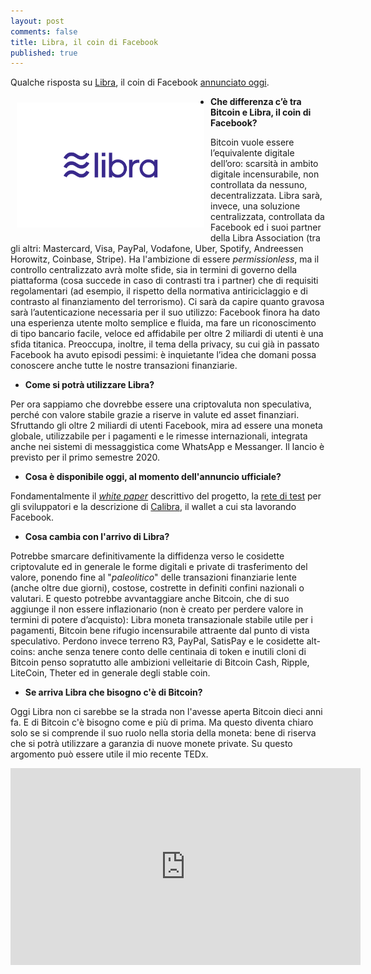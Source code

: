 ```yaml
---
layout: post
comments: false
title: Libra, il coin di Facebook
published: true
---
```


Qualche risposta su [Libra](https://libra.org), il coin di Facebook [annunciato oggi](https://libra.org/en-US/wp-content/uploads/sites/23/2019/06/IntroducingLibra_en_US.pdf).

<img src="/images/2019-06-18-libra.png" alt="Libra, il coin di Facebook" width="300" align="left" hspace="10" vspace="10" />

* **Che differenza c’è tra Bitcoin e Libra, il coin di Facebook?**

Bitcoin vuole essere l’equivalente digitale dell’oro: scarsità in ambito digitale incensurabile, non controllata da nessuno, decentralizzata. Libra sarà, invece, una soluzione centralizzata, controllata da Facebook ed i suoi partner della Libra Association (tra gli altri: Mastercard, Visa, PayPal, Vodafone, Uber, Spotify, Andreessen Horowitz, Coinbase, Stripe). Ha l'ambizione di essere *permissionless*, ma il controllo centralizzato avrà molte sfide, sia in termini di governo della piattaforma (cosa succede in caso di contrasti tra i partner) che di requisiti regolamentari (ad esempio, il rispetto della normativa antiriciclaggio e di contrasto al finanziamento del terrorismo).  Ci sarà da capire quanto gravosa sarà l’autenticazione necessaria per il suo utilizzo: Facebook finora ha dato una esperienza utente molto semplice e fluida, ma fare un riconoscimento di tipo bancario facile, veloce ed affidabile per oltre 2 miliardi di utenti è una sfida titanica. Preoccupa, inoltre, il tema della privacy, su cui già in passato Facebook ha avuto episodi pessimi: è inquietante l’idea che domani possa conoscere anche tutte le nostre transazioni finanziarie.

* **Come si potrà utilizzare Libra?**

Per ora sappiamo che dovrebbe essere una criptovaluta non speculativa, perché con valore stabile grazie a riserve in valute ed asset finanziari. Sfruttando gli oltre 2 miliardi di utenti Facebook, mira ad essere una moneta globale, utilizzabile per i pagamenti e le rimesse internazionali, integrata anche nei sistemi di messaggistica come WhatsApp e Messanger. Il lancio è previsto per il primo semestre 2020.

* **Cosa è disponibile oggi, al momento dell'annuncio ufficiale?**

Fondamentalmente il [*white paper*](https://libra.org/en-US/white-paper/)
descrittivo del progetto, la [rete di test](https://developers.libra.org/)
per gli sviluppatori e la descrizione di [Calibra](https://newsroom.fb.com/news/2019/06/coming-in-2020-calibra/), il wallet a cui sta lavorando Facebook.

* **Cosa cambia con l'arrivo di Libra?**

Potrebbe smarcare definitivamente la diffidenza verso le cosidette criptovalute ed in generale le forme digitali e private di trasferimento del valore, ponendo fine al "*paleolitico*" delle transazioni finanziarie lente (anche oltre due giorni), costose, costrette in definiti confini nazionali o valutari. E questo potrebbe avvantaggiare anche Bitcoin, che di suo aggiunge il non essere inflazionario (non è creato per perdere valore in termini di potere d’acquisto): Libra moneta transazionale stabile utile per i pagamenti, Bitcoin bene rifugio incensurabile attraente dal punto di vista speculativo. Perdono invece terreno R3, PayPal, SatisPay e le cosidette alt-coins: anche senza tenere conto delle centinaia di token e inutili cloni di Bitcoin penso sopratutto alle ambizioni velleitarie di Bitcoin Cash, Ripple, LiteCoin, Theter ed in generale degli stable coin.

* **Se arriva Libra che bisogno c'è di Bitcoin?**

Oggi Libra non ci sarebbe se la strada non l'avesse aperta Bitcoin dieci anni fa. E di Bitcoin c'è bisogno come e più di prima. Ma questo diventa chiaro solo se si comprende il suo ruolo nella storia della moneta: bene di riserva che si potrà utilizzare a garanzia di nuove monete private. Su questo argomento può essere utile il mio recente TEDx.

<iframe width="560" height="315" src="https://www.youtube.com/embed/3XRF9erlMmU" frameborder="0" allow="accelerometer; autoplay; encrypted-media; gyroscope; picture-in-picture" allowfullscreen></iframe>
